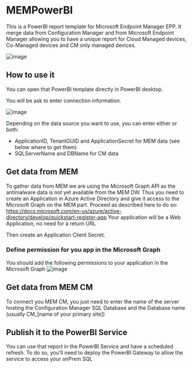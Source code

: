# MEMPowerBI
This is a PowerBI report template for Microsoft Endpoint Manager EPP. It merge data from Configuration Manager and from Microsoft Endpoint Manager allowing you to have a unique report for Cloud Managed devices, Co-Managed devices and CM only managed devices.

![image](https://user-images.githubusercontent.com/48328018/124558003-6fcb5c80-de3a-11eb-977f-73063888a096.png)

## How to use it
You can open that PowerBI template directly in PowerBI desktop.

You will be ask to enter connection information. 

![image](https://user-images.githubusercontent.com/48328018/124548338-deee8400-de2d-11eb-9fca-4d95cd33befe.png)

Depending on the data source you want to use, you can enter either or both:
  - ApplicationID, TenantGUID and ApplicationSecret for MEM data (see below where to get them)
  - SQLServerName and DBName for CM data

## Get data from MEM
To gather data from MEM we are using the Microsoft Graph API as the antimalware data is not yet available from the MEM DW.
Thus you need to create an Application in Azure Active Directory and give it access to the Microsoft Graph on the MEM part. Proceed as described here to do so: https://docs.microsoft.com/en-us/azure/active-directory/develop/quickstart-register-app
Your application will be a Web Application, no need for a return URL

Then create an Application Client Secret.

### Define permission for you app in the Microsoft Graph
You should add the following permissions to your application in the Microsoft Graph
![image](https://user-images.githubusercontent.com/48328018/124557137-72798200-de39-11eb-9d49-4949afb5c906.png)

## Get data from MEM CM
To connect you MEM CM, you just need to enter the name of the server hosting the Configuration Manager SQL Database and the Database name (usually CM_[name of your primary site])

## Publish it to the PowerBI Service
You can use that report in the PowerBI Service and have a scheduled refresh. To do so, you'll need to deploy the PowerBI Gateway to allow the service to access your onPrem SQL
